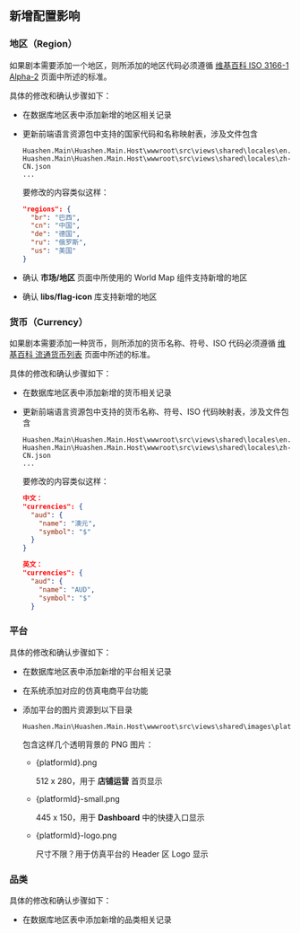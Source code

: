 

## 新增配置影响

### 地区（Region）

如果剧本需要添加一个地区，则所添加的地区代码必须遵循 [维基百科 ISO 3166-1 Alpha-2](https://en.wikipedia.org/wiki/ISO_3166-1_alpha-2) 页面中所述的标准。

具体的修改和确认步骤如下：

* 在数据库地区表中添加新增的地区相关记录

* 更新前端语言资源包中支持的国家代码和名称映射表，涉及文件包含

  ```
  Huashen.Main\Huashen.Main.Host\wwwroot\src\views\shared\locales\en.json
  Huashen.Main\Huashen.Main.Host\wwwroot\src\views\shared\locales\zh-CN.json
  ...
  ```
   
  要修改的内容类似这样：
  
  ```json
  "regions": {
    "br": "巴西",
    "cn": "中国",
    "de": "德国",
    "ru": "俄罗斯",
    "us": "美国"
  }
  ```
* 确认 **市场/地区** 页面中所使用的 World Map 组件支持新增的地区
* 确认 **libs/flag-icon** 库支持新增的地区
  
### 货币（Currency）

如果剧本需要添加一种货币，则所添加的货币名称、符号、ISO 代码必须遵循 [维基百科 流通货币列表](https://zh.wikipedia.org/wiki/流通货币列表) 页面中所述的标准。

具体的修改和确认步骤如下：

* 在数据库地区表中添加新增的货币相关记录

* 更新前端语言资源包中支持的货币名称、符号、ISO 代码映射表，涉及文件包含

  ```
  Huashen.Main\Huashen.Main.Host\wwwroot\src\views\shared\locales\en.json
  Huashen.Main\Huashen.Main.Host\wwwroot\src\views\shared\locales\zh-CN.json
  ...
  ```
   
  要修改的内容类似这样：
  
  ```json  
  中文：
  "currencies": {
    "aud": {
      "name": "澳元",
      "symbol": "$"
    }
  }
  
  英文：
  "currencies": {
    "aud": {
      "name": "AUD",
      "symbol": "$"
    }
  ```
  
### 平台

具体的修改和确认步骤如下：

* 在数据库地区表中添加新增的平台相关记录

* 在系统添加对应的仿真电商平台功能

* 添加平台的图片资源到以下目录

  ```
  Huashen.Main\Huashen.Main.Host\wwwroot\src\views\shared\images\platform
  ```
  
  包含这样几个透明背景的 PNG 图片：
  
	* {platformId}.png
      
      512 x 280，用于 **店铺运营** 首页显示
	
  * {platformId}-small.png
      
      445 x 150，用于 **Dashboard** 中的快捷入口显示
	
  * {platformId}-logo.png
      
      尺寸不限？用于仿真平台的 Header 区 Logo 显示
  
### 品类

具体的修改和确认步骤如下：

* 在数据库地区表中添加新增的品类相关记录
